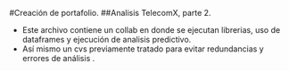 #Creación de portafolio.
##Analisis TelecomX, parte 2.
  - Este archivo contiene un collab en donde se ejecutan librerias, uso de dataframes y ejecución de analisis predictivo.
  - Así mismo un cvs previamente tratado para evitar redundancias y errores de análisis .
    
    
